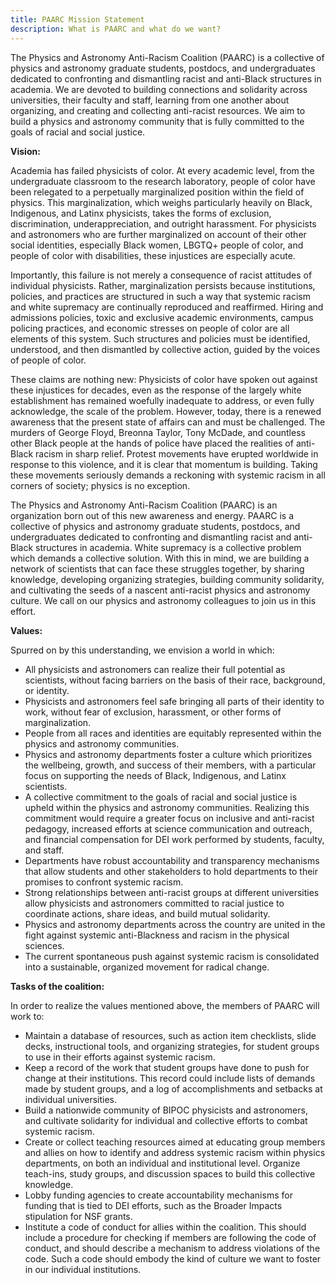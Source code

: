 ```yaml
---
title: PAARC Mission Statement
description: What is PAARC and what do we want?
---
```

The Physics and Astronomy Anti-Racism Coalition (PAARC) is a collective of physics and astronomy graduate students, postdocs, and undergraduates dedicated to confronting and dismantling racist and anti-Black structures in academia. We are devoted to building connections and solidarity across universities, their faculty and staff, learning from one another about organizing, and creating and collecting anti-racist resources. We aim to build a physics and astronomy community that is fully committed to the goals of racial and social justice.

**Vision:**

Academia has failed physicists of color. At every academic level, from the undergraduate classroom to the research laboratory, people of color have been relegated to a perpetually marginalized position within the field of physics. This marginalization, which weighs particularly heavily on Black, Indigenous, and Latinx physicists, takes the forms of exclusion, discrimination, underappreciation, and outright harassment. For physicists and astronomers who are further marginalized on account of their other social identities, especially Black women, LBGTQ+ people of color, and people of color with disabilities, these injustices are especially acute.

Importantly, this failure is not merely a consequence of racist attitudes of individual physicists. Rather, marginalization persists because institutions, policies, and practices are structured in such a way that systemic racism and white supremacy are continually reproduced and reaffirmed. Hiring and admissions policies, toxic and exclusive academic environments, campus policing practices, and economic stresses on people of color are all elements of this system. Such structures and policies must be identified, understood, and then dismantled by collective action, guided by the voices of people of color.

These claims are nothing new: Physicists of color have spoken out against these injustices for decades, even as the response of the largely white establishment has remained woefully inadequate to address, or even fully acknowledge, the scale of the problem. However, today, there is a renewed awareness that the present state of affairs can and must be challenged. The murders of George Floyd, Breonna Taylor, Tony McDade, and countless other Black people at the hands of police have placed the realities of anti-Black racism in sharp relief. Protest movements have erupted worldwide in response to this violence, and it is clear that momentum is building. Taking these movements seriously demands a reckoning with systemic racism in all corners of society; physics is no exception.

The Physics and Astronomy Anti-Racism Coalition (PAARC) is an organization born out of this new awareness and energy. PAARC is a collective of physics and astronomy graduate students, postdocs, and undergraduates dedicated to confronting and dismantling racist and anti-Black structures in academia. White supremacy is a collective problem which demands a collective solution. With this in mind, we are building a network of scientists that can face these struggles together, by sharing knowledge, developing organizing strategies, building community solidarity, and cultivating the seeds of a nascent anti-racist physics and astronomy culture. We call on our physics and astronomy colleagues to join us in this effort. 


**Values:**

Spurred on by this understanding, we envision a world in which:

- All physicists and astronomers can realize their full potential as scientists, without facing barriers on the basis of their race, background, or identity.
- Physicists and astronomers feel safe bringing all parts of their identity to work, without fear of exclusion, harassment, or other forms of marginalization.
- People from all races and identities are equitably represented within the physics and astronomy communities.
- Physics and astronomy departments foster a culture which prioritizes the wellbeing, growth, and success of their members, with a particular focus on supporting the needs of Black, Indigenous, and Latinx scientists.
- A collective commitment to the goals of racial and social justice is upheld within the physics and astronomy communities. Realizing this commitment would require a greater focus on inclusive and anti-racist pedagogy, increased efforts at science communication and outreach, and financial compensation for DEI work performed by students, faculty, and staff.
- Departments have robust accountability and transparency mechanisms that allow students and other stakeholders to hold departments to their promises to confront systemic racism.
- Strong relationships between anti-racist groups at different universities allow physicists and astronomers committed to racial justice to coordinate actions, share ideas, and build mutual solidarity.
- Physics and astronomy departments across the country are united in the fight against systemic anti-Blackness and racism in the physical sciences.
- The current spontaneous push against systemic racism is consolidated into a sustainable, organized movement for radical change.


**Tasks of the coalition:**

In order to realize the values mentioned above, the members of PAARC will work to:

- Maintain a database of resources, such as action item checklists, slide decks, instructional tools, and organizing strategies, for student groups to use in their efforts against systemic racism.
- Keep a record of the work that student groups have done to push for change at their institutions. This record could include lists of demands made by student groups, and a log of accomplishments and setbacks at individual universities.
- Build a nationwide community of BIPOC physicists and astronomers, and cultivate solidarity for individual and collective efforts to combat systemic racism.
- Create or collect teaching resources aimed at educating group members and allies on how to identify and address systemic racism within physics departments, on both an individual and institutional level. Organize teach-ins, study groups, and discussion spaces to build this collective knowledge.
- Lobby funding agencies to create accountability mechanisms for funding that is tied to DEI efforts, such as the Broader Impacts stipulation for NSF grants.
- Institute a code of conduct for allies within the coalition. This should include a procedure for checking if members are following the code of conduct, and should describe a mechanism to address violations of the code. Such a code should embody the kind of culture we want to foster in our individual institutions.


